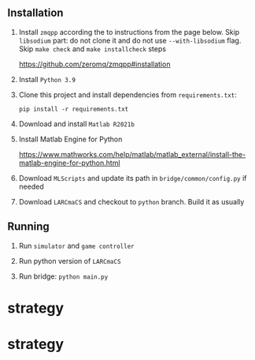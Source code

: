 

## Installation

1. Install `zmqpp` according the to instructions from the page below. Skip `libsodium` part: do not clone it and do not use `--with-libsodium` flag. Skip `make check` and `make installcheck` steps

    https://github.com/zeromq/zmqpp#installation 
2. Install `Python 3.9`

3. Clone this project and install dependencies from `requirements.txt`:

    `pip install -r requirements.txt`

4. Download and install `Matlab R2021b`

5. Install Matlab Engine for Python

    https://www.mathworks.com/help/matlab/matlab_external/install-the-matlab-engine-for-python.html

6. Download `MLScripts` and update its path in `bridge/common/config.py` if needed

7. Download `LARCmaCS` and checkout to `python` branch. Build it as usually

## Running

1. Run `simulator` and `game controller`

2. Run python version of `LARCmaCS`

2. Run bridge: `python main.py`    
 # strategy
# strategy
